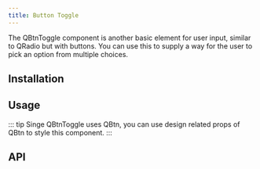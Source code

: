 ```yaml
---
title: Button Toggle
---
```

The QBtnToggle component is another basic element for user input, similar to QRadio but with buttons. You can use this to supply a way for the user to pick an option from multiple choices.

## Installation
<doc-installation components="QBtnToggle" />

## Usage

<doc-example title="Basic" file="QBtnToggle/Basic" />

::: tip
Singe QBtnToggle uses QBtn, you can use design related props of QBtn to style this component.
:::

<doc-example title="Some design examples" file="QBtnToggle/Design" />

<doc-example title="Disable and Readonly" file="QBtnToggle/DisableReadonly" />

<doc-example title="On Dark Background" file="QBtnToggle/Dark" dark />

## API
<doc-api file="QBtnToggle" />
